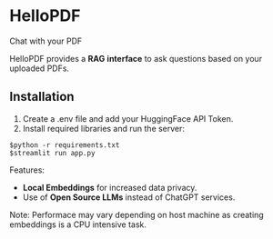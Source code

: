 # HelloPDF
Chat with your PDF 

HelloPDF provides a **RAG** **interface** to ask questions based on your uploaded PDFs.

## Installation
1. Create a .env file and add your HuggingFace API Token.
2. Install required libraries and run the server:
```
$python -r requirements.txt
$streamlit run app.py
```
Features:
* **Local Embeddings** for increased data privacy.
* Use of **Open Source LLMs** instead of ChatGPT services.

Note: Performace may vary depending on host machine as creating embeddings is a CPU intensive task.